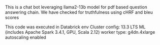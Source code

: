 This is a chat bot leveraging llama2-13b model for pdf based question answering chain.
We have checked for truthfulness using cHRF and bleu scores

This code was executed in Databrick env
Cluster config:
13.3 LTS ML (includes Apache Spark 3.4.1, GPU, Scala 2.12)
worker type: g4dn.4xlarge
autoscaling enabled

